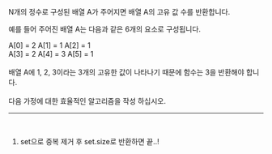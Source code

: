 N개의 정수로 구성된 배열 A가 주어지면 배열 A의 고유 값 수를 반환합니다.<br/>

예를 들어 주어진 배열 A는 다음과 같은 6개의 요소로 구성됩니다.<br/>

A[0] = 2 A[1] = 1 A[2] = 1<br/>
A[3] = 2 A[4] = 3 A[5] = 1<br/>
<br/>
배열 A에 1, 2, 3이라는 3개의 고유한 값이 나타나기 때문에 함수는 3을 반환해야 합니다.<br/>
<br/>
다음 가정에 대한 효율적인 알고리즘을 작성 하십시오.
<br/>

---

<br/>

1. set으로 중복 제거 후 set.size로 반환하면 끝..!
